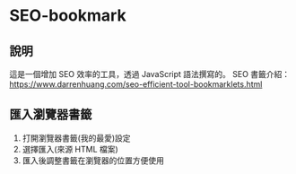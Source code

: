 # SEO-bookmark

## 說明

這是一個增加 SEO 效率的工具，透過 JavaScript 語法撰寫的。
SEO 書籤介紹：https://www.darrenhuang.com/seo-efficient-tool-bookmarklets.html

## 匯入瀏覽器書籤

1. 打開瀏覽器書籤(我的最愛)設定
2. 選擇匯入(來源 HTML 檔案)
3. 匯入後調整書籤在瀏覽器的位置方便使用

